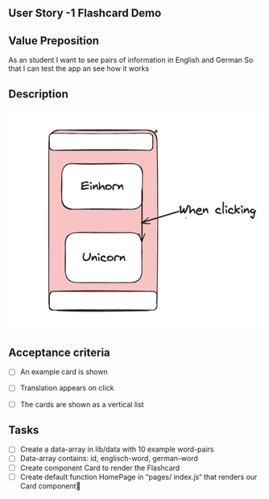 ## User Story -1 Flashcard Demo

## Value Preposition

As an student
I want to see pairs of information in English and German
So that I can test the app an see how it works

## Description
![Image for User Story 1](./imgUserStory1.png)
## Acceptance criteria

- [ ] An example card is shown
- [ ] Translation appears on click
- [ ] The cards are shown as a vertical list


## Tasks

- [ ] Create a data-array in lib/data with 10 example word-pairs
- [ ] Data-array contains: id, englisch-word, german-word
- [ ] Create component Card to render the Flashcard
- [ ] Create default function HomePage  in “pages/ index.js“ that renders our Card component
